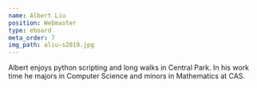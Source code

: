```yaml
---
name: Albert Liu
position: Webmaster
type: eboard
meta_order: 7
img_path: aliu-s2019.jpg
---
```

Albert enjoys python scripting and long walks in Central Park. In his work time he
majors in Computer Science and minors in Mathematics at CAS.
